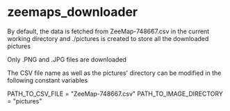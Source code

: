 zeemaps_downloader
========

By default, the data is fetched from ZeeMap-748667.csv in the current working directory and ./pictures is created to store all the downloaded pictures

Only .PNG and .JPG files are downloaded

The CSV file name as well as the pictures' directory can be modified in the following constant variables

PATH_TO_CSV_FILE = "ZeeMap-748667.csv"
PATH_TO_IMAGE_DIRECTORY = "pictures"

